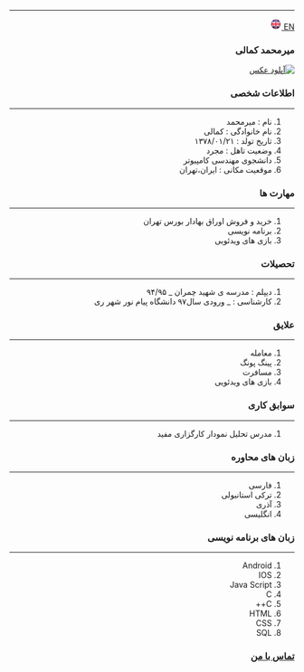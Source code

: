 
---
[EN](resume-EN)<a class="pt-trigger" href="resume-EN" data-animation="62"> <img src="img/en.png" width="20" height="20"/></a>

<style type="text/css">
body{
 direction:rtl;
}
</style>
### میرمحمد کمالی
<a href="http://uupload.ir/view/rnde_mohammad.jpg" target="_blank"><img src="http://uupload.ir/files/rnde_mohammad_thumb.jpg" border="0" alt="آپلود عکس" /></a>

### اطلاعات شخصی

---
<ol>
 <li> نام : میرمحمد</li>
 <li> نام خانوادگی : کمالی</li>
 <li> تاریخ تولد : ۱۳۷۸/۰۱/۲۱</li>
 <li> وضعیت تاهل : مجرد</li>
 <li> دانشجوی مهندسی کامپیوتر</li>
 <li> موقعیت مکانی : ایران،تهران</li>
</ol>


### مهارت ها

---
<ol>
 <li> خرید و فروش اوراق بهادار بورس تهران</li>
 <li> برنامه نویسی</li>
 <li> بازی های ویدئویی</li>
</ol>

### تحصیلات

---
<ol>
<li> دیپلم : مدرسه ی شهید چمران
 _ ۹۴/۹۵</li>
<li> کارشناسی : 
 _ ورودی سال۹۷ دانشگاه پیام نور شهر ری</li>
</ol>

### علایق

---
<ol>
 <li> معامله</li>
 <li> پینگ پونگ</li>
 <li> مسافرت</li>
 <li> بازی های ویدئویی</li>
</ol>

### سوابق کاری

---
<ol>
 <li> مدرس تحلیل نمودار کارگزاری مفید</li>
</ol>

### زبان های محاوره

---
<ol>
 <li> فارسی</li>
 <li> ترکی استانبولی</li>
 <li> آذری</li>
 <li> انگلیسی</li>
</ol>

### زبان های برنامه نویسی

---
<ol>
 <li> Android</li>
 <li> IOS</li>
 <li> Java Script</li>
 <li> C</li>
 <li> C++</li>
 <li> HTML</li>
 <li> CSS</li>
 <li> SQL</li>
</ol>
 

### [تماس با من](https://web.telegram.org/#/im?p=@M7M_K)
